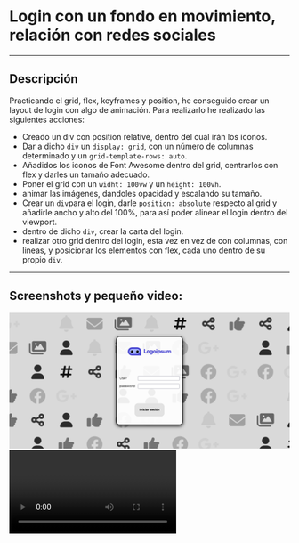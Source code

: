 # Login con un fondo en movimiento, relación con redes sociales
___

## Descripción
Practicando el grid, flex, keyframes y position, he conseguido crear un layout de login con algo de animación. Para realizarlo he realizado las siguientes acciones:
 + Creado un div con position relative, dentro del cual irán los iconos.
 + Dar a dicho `div` un `display: grid`, con un número de columnas determinado y un `grid-template-rows: auto`.
 + Añadidos los iconos de Font Awesome dentro del grid, centrarlos con flex y darles un tamaño adecuado.
 + Poner el grid con un `widht: 100vw` y un `height: 100vh`.
 + animar las imágenes, dandoles opacidad y escalando su tamaño.
 + Crear un `div`para el login, darle `position: absolute` respecto al grid y añadirle ancho y alto del 100%, para así poder alinear el login dentro del viewport.
 + dentro de dicho `div`, crear la carta del login.
 + realizar otro grid dentro del login, esta vez en vez de con columnas, con lineas, y posicionar los elementos con flex, cada uno dentro de su propio `div`.
 ___
 
 ## Screenshots y pequeño video:
 ![avatar](screenshot.png)
 ![video](video_login.mp4)
